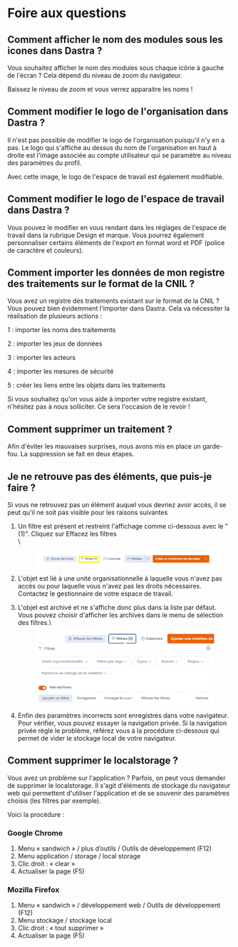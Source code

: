 # Foire aux questions

## Comment afficher le nom des modules sous les icones dans Dastra ?

Vous souhaitez afficher le nom des modules sous chaque icône à gauche de l'écran ? Cela dépend du niveau de zoom du navigateur.&#x20;

Baissez le niveau de zoom et vous verrez apparaitre les noms !

## Comment modifier le logo de l'organisation dans Dastra ?

Il n'est pas possible de modifier le logo de l'organisation puisqu'il n'y en a pas. Le logo qui s'affiche au dessus du nom de l'organisation en haut à droite est l'image associée au compte utilisateur qui se paramètre au niveau des paramètres du profil.

Avec cette image, le logo de l'espace de travail est également modifiable.

## Comment modifier le logo de l'espace de travail dans Dastra ?

Vous pouvez le modifier en vous rendant dans les réglages de l'espace de travail dans la rubrique Design et marque. Vous pourrez également personnaliser certains éléments de l'export en format word et PDF (police de caractère et couleurs).

## Comment importer les données de mon registre des traitements sur le format de la CNIL ?&#x20;

Vous avez un registre des traitements existant sur le format de la CNIL ? Vous pouvez bien évidemment l'importer dans Dastra. Cela va nécessiter la réalisation de plusieurs actions :&#x20;

1 : importer les noms des traitements&#x20;

2 : importer les jeux de données

3 : importer les acteurs

4 : importer les mesures de sécurité&#x20;

5 : créer les liens entre les objets dans les traitements

Si vous souhaitez qu'on vous aide à importer votre registre existant, n'hésitez pas à nous solliciter. Ce sera l'occasion de le revoir !

## Comment supprimer un traitement ?&#x20;

Afin d'éviter les mauvaises surprises, nous avons mis en place un garde-fou. La suppression se fait en deux étapes.&#x20;

## Je ne retrouve pas des éléments, que puis-je faire ?&#x20;

Si vous ne retrouvez pas un élément auquel vous devriez avoir accès, il se peut qu'il ne soit pas visible pour les raisons suivantes&#x20;

1.  Un filtre est présent et restreint l'affichage comme ci-dessous avec le "(1)". Cliquez sur Effacez les filtres \
    \


    <figure><img src="../.gitbook/assets/image (2) (1) (1) (1) (1) (1).png" alt=""><figcaption></figcaption></figure>
2. L'objet est lié à une unité organisationnelle à laquelle vous n'avez pas accès ou pour laquelle vous n'avez pas les droits nécessaires. Contactez le gestionnaire de votre espace de travail.
3.  L'objet est archivé et ne s'affiche donc plus dans la liste par défaut. Vous pouvez choisir d'afficher les archives dans le menu de sélection des filtres.\


    <figure><img src="../.gitbook/assets/image (4) (1) (4).png" alt=""><figcaption></figcaption></figure>


4. Enfin des paramètres incorrects sont enregistrés dans votre navigateur. Pour vérifier, vous pouvez essayer la navigation privée. Si la navigation privée règle le problème, référez vous à la procédure ci-dessous qui permet de vider le stockage local de votre navigateur.

## Comment supprimer le localstorage ?

Vous avez un problème sur l'application ? Parfois, on peut vous demander de supprimer le localstorage. Il s'agit d'éléments de stockage du navigateur web qui permettent d'utiliser l'application et de se souvenir des paramètres choisis (les filtres par exemple).&#x20;

Voici la procédure :&#x20;

### Google Chrome

1. Menu « sandwich » / plus d’outils / Outils de développement (F12)
2. Menu application / storage / local storage
3. Clic droit : « clear »
4. Actualiser la page (F5)

### Mozilla Firefox

1. Menu « sandwich » / développement web / Outils de développement (F12)
2. Menu stockage / stockage local
3. Clic droit : « tout supprimer »
4. Actualiser la page (F5)
